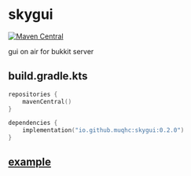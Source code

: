 # skygui

[![Maven Central](https://img.shields.io/maven-central/v/io.github.muqhc/skygui.svg?label=Maven%20Central)](https://search.maven.org/search?q=g:%22io.github.muqhc%22%20AND%20a:%22skygui%22)

gui on air for bukkit server

## build.gradle.kts

```kotlin
repositories {
    mavenCentral()
}

dependencies {
    implementation("io.github.muqhc:skygui:0.2.0")
}
```

## [example](skygui-debug)

